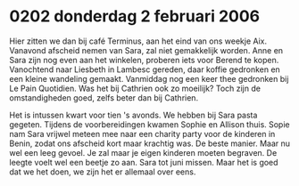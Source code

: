 # 0202 donderdag 2 februari 2006
Hier zitten we dan bij café Terminus, aan het eind van ons weekje Aix. Vanavond afscheid nemen van Sara, zal niet gemakkelijk worden. Anne en Sara zijn nog even aan het winkelen, proberen iets voor Berend te kopen. Vanochtend naar Liesbeth in Lambesc gereden, daar koffie gedronken en een kleine wandeling gemaakt. Vanmiddag nog een keer thee gedronken bij Le Pain Quotidien. Was het bij Cathrien ook zo moeilijk? Toch zijn de omstandigheden goed, zelfs beter dan bij Cathrien.

Het is intussen kwart voor tien 's avonds. We hebben bij Sara pasta gegeten. Tijdens de voorbereidingen kwamen Sophie en Allison thuis. Sopie nam Sara vrijwel meteen mee naar een charity party voor de kinderen in Benin, zodat ons afscheid kort maar krachtig was. De beste manier. Maar nu wel een leeg gevoel. Je zal maar je eigen kinderen moeten begraven. De leegte voelt wel een beetje zo aan. Sara tot juni missen. Maar het is goed dat we het doen, we zijn het er allemaal over eens.